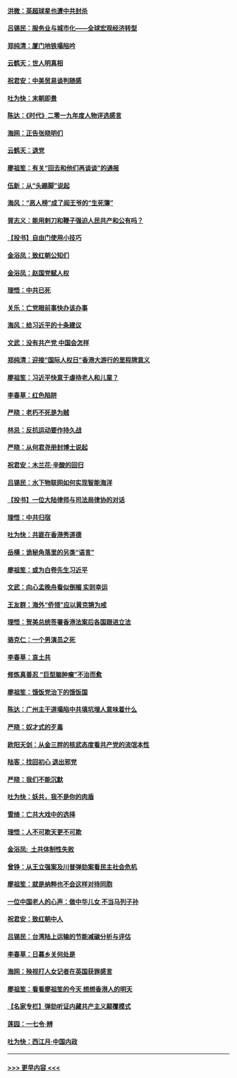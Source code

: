 #### [洪微：英超球星也遭中共封杀](../pages/nsc993/n11727243.md?t=12180911) 
#### [吕锡民：服务业与城市化——全球宏观经济转型](../pages/nsc993/n11725845.md?t=12180911) 
#### [郑纯清：厦门地铁塌陷吟](../pages/nsc993/n11725813.md?t=12180911) 
#### [云鹤天：世人明真相](../pages/nsc993/n11725621.md?t=12180911) 
#### [祝君安：中美贸易谈判随感](../pages/nsc993/n11725609.md?t=12180911) 
#### [吐为快：末朝即景](../pages/nsc993/n11723365.md?t=12180911) 
#### [陈达：《时代》二零一九年度人物评选感言](../pages/nsc993/n11723337.md?t=12180911) 
#### [海网：正告张晓明们](../pages/nsc993/n11723228.md?t=12180911) 
#### [云鹤天：退党](../pages/nsc993/n11723056.md?t=12180911) 
#### [廖祖笙：有关“回去和他们再谈谈”的通报](../pages/nsc993/n11722442.md?t=12180911) 
#### [伍新：从“头踢脚”说起](../pages/nsc993/n11722429.md?t=12180911) 
#### [海风：“恶人榜”成了阎王爷的“生死簿”](../pages/nsc993/n11722272.md?t=12180911) 
#### [胥志义：能用剌刀和鞭子强迫人民共产和公有吗？](../pages/nsc993/n11720569.md?t=12180911) 
#### [【投书】自由门使用小技巧](../pages/nsc993/n11720180.md?t=12180911) 
#### [金浴凤：致红朝公知们](../pages/nsc993/n11720563.md?t=12180911) 
#### [金浴凤：赵国党赋人权](../pages/nsc993/n11720533.md?t=12180911) 
#### [理悟：中共已死](../pages/nsc993/n11720233.md?t=12180911) 
#### [关乐：亡党眼前事快办该办事](../pages/nsc993/n11719160.md?t=12180911) 
#### [海风：给习近平的十条建议](../pages/nsc993/n11717616.md?t=12180911) 
#### [文武：没有共产党 中国会怎样](../pages/nsc993/n11717584.md?t=12180911) 
#### [郑纯清：迎接“国际人权日”香港大游行的里程牌意义](../pages/nsc993/n11717417.md?t=12180911) 
#### [廖祖笙：习近平快意于虐待老人和儿童？](../pages/nsc993/n11715313.md?t=12180911) 
#### [李春草：红色陷阱](../pages/nsc993/n11715029.md?t=12180911) 
#### [严晓：老朽不死是为贼](../pages/nsc993/n11712910.md?t=12180911) 
#### [林忌：反抗运动要作持久战](../pages/nsc993/n11712623.md?t=12180911) 
#### [严晓：从何君尧册封博士说起](../pages/nsc993/n11712465.md?t=12180911) 
#### [祝君安：木兰花·辛酸的回归](../pages/nsc993/n11712381.md?t=12180911) 
#### [吕锡民：水下物联网如何实现智能海洋](../pages/nsc993/n11711158.md?t=12180911) 
#### [【投书】一位大陆律师与司法局律协的对话](../pages/nsc993/n11709675.md?t=12180911) 
#### [理悟：中共归宿](../pages/nsc993/n11710059.md?t=12180911) 
#### [吐为快：共匪在香港秀道德](../pages/nsc993/n11709979.md?t=12180911) 
#### [岳横：诡秘角落里的另类“语言”](../pages/nsc993/n11709792.md?t=12180911) 
#### [廖祖笙：或为白卷先生习近平](../pages/nsc993/n11708330.md?t=12180911) 
#### [文武：向心孟晚舟看似倒楣 实则幸运](../pages/nsc993/n11708236.md?t=12180911) 
#### [王友群：海外“侨领”应以黄克锵为戒](../pages/nsc993/n11706176.md?t=12180911) 
#### [理悟：贺美总统签署香港法案后各国跟进立法](../pages/nsc993/n11706853.md?t=12180911) 
#### [骆克仁：一个男演员之死](../pages/nsc993/n11706677.md?t=12180911) 
#### [李春草：哀土共](../pages/nsc993/n11706255.md?t=12180911) 
#### [修炼真善忍 “巨型脑肿瘤”不治而愈](../pages/nsc993/n11705340.md?t=12180911) 
#### [廖祖笙：饿饭党治下的饿饭国](../pages/nsc993/n11705085.md?t=12180911) 
#### [陈达：广州主干道塌陷中共填坑埋人意味着什么](../pages/nsc993/n11705046.md?t=12180911) 
#### [严晓：奴才式的歹毒](../pages/nsc993/n11704826.md?t=12180911) 
#### [欧阳天剑：从金三胖的核武态度看共产党的流氓本性](../pages/nsc993/n11702238.md?t=12180911) 
#### [陆客：找回初心 退出邪党](../pages/nsc993/n11702213.md?t=12180911) 
#### [严晓：我们不能沉默](../pages/nsc993/n11702110.md?t=12180911) 
#### [吐为快：妖共，我不是你的肉盾](../pages/nsc993/n11701366.md?t=12180911) 
#### [雪绮：亡共大戏中的选择](../pages/nsc993/n11699922.md?t=12180911) 
#### [理悟：人不可欺天更不可欺](../pages/nsc993/n11699657.md?t=12180911) 
#### [金浴凤:  土共体制性失败](../pages/nsc993/n11699361.md?t=12180911) 
#### [曾铮：从王立强案及川普弹劾案看民主社会危机](../pages/nsc993/n11699318.md?t=12180911) 
#### [廖祖笙：就是纳粹也不会这样对待同胞](../pages/nsc993/n11697658.md?t=12180911) 
#### [一位中国老人的心声：做中华儿女 不当马列子孙](../pages/nsc993/n11697525.md?t=12180911) 
#### [祝君安：致红朝中人](../pages/nsc993/n11697518.md?t=12180911) 
#### [吕锡民：台湾陆上运输的节能减碳分析与评估](../pages/nsc993/n11694983.md?t=12180911) 
#### [李春草：日暮乡关何处是](../pages/nsc993/n11694805.md?t=12180911) 
#### [海网：殃视打人女记者在英国获罪感言](../pages/nsc993/n11693832.md?t=12180911) 
#### [廖祖笙：看看廖祖笙的今天 想想香港人的明天](../pages/nsc993/n11693707.md?t=12180911) 
#### [【名家专栏】弹劾听证内藏共产主义颠覆模式](../pages/nsc993/n11693563.md?t=12180911) 
#### [莲园：一七令‧辨](../pages/nsc993/n11692558.md?t=12180911) 
#### [吐为快：西江月·中国内政](../pages/nsc993/n11692071.md?t=12180911) 

----
#### [ >>> 更早内容 <<< ](../indexes/nsc993-earlier.md)
